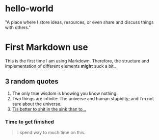 # hello-world
"A place where I store ideas, resources, or even share and discuss things with others."
# First Markdown use
This is the first time I am using Markdown. Therefore, the structure and implementation of different elements **might** suck a bit..
## 3 random quotes
1. The only true wisdom is knowing you know nothing.
2. Two things are infinite: The universe and human stupidity; and I´m not sure about the universe.
3. [Tis better to shit in the sink than to...](https://www.reddit.com/r/memes/comments/qofeie/making_fake_sun_tzu_quotes_day_one/)
### Time to get finished
> I spend way to much time on this.
